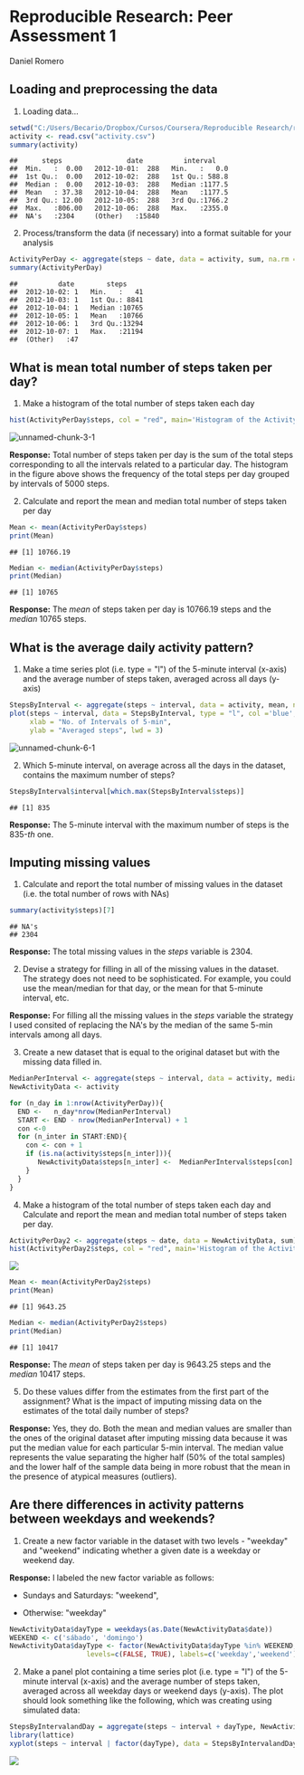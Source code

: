 # Reproducible Research: Peer Assessment 1
Daniel Romero  


## Loading and preprocessing the data

1. Loading data...

```r
setwd("C:/Users/Becario/Dropbox/Cursos/Coursera/Reproducible Research/repdata-data-activity")
activity <- read.csv("activity.csv")
summary(activity)
```

```
##      steps                date          interval     
##  Min.   :  0.00   2012-10-01:  288   Min.   :   0.0  
##  1st Qu.:  0.00   2012-10-02:  288   1st Qu.: 588.8  
##  Median :  0.00   2012-10-03:  288   Median :1177.5  
##  Mean   : 37.38   2012-10-04:  288   Mean   :1177.5  
##  3rd Qu.: 12.00   2012-10-05:  288   3rd Qu.:1766.2  
##  Max.   :806.00   2012-10-06:  288   Max.   :2355.0  
##  NA's   :2304     (Other)   :15840
```
2. Process/transform the data (if necessary) into a format suitable for your analysis


```r
ActivityPerDay <- aggregate(steps ~ date, data = activity, sum, na.rm = TRUE)
summary(ActivityPerDay)
```

```
##          date        steps      
##  2012-10-02: 1   Min.   :   41  
##  2012-10-03: 1   1st Qu.: 8841  
##  2012-10-04: 1   Median :10765  
##  2012-10-05: 1   Mean   :10766  
##  2012-10-06: 1   3rd Qu.:13294  
##  2012-10-07: 1   Max.   :21194  
##  (Other)   :47
```

## What is mean total number of steps taken per day?

1. Make a histogram of the total number of steps taken each day



```r
hist(ActivityPerDay$steps, col = "red", main='Histogram of the Activity per Day')
```

![unnamed-chunk-3-1](https://cloud.githubusercontent.com/assets/13407406/13053429/c2a9b3ca-d404-11e5-8e59-ad2be1712d52.png) 

**Response:** Total number of steps taken per day is the sum of the total steps corresponding to all the intervals related to a particular day. The histogram in the figure  above shows the frequency of the total steps per day grouped by intervals of 5000 steps.

2. Calculate and report the mean and median total number of steps taken per day


```r
Mean <- mean(ActivityPerDay$steps)
print(Mean)
```

```
## [1] 10766.19
```


```r
Median <- median(ActivityPerDay$steps)
print(Median)
```

```
## [1] 10765
```

**Response:** The *mean* of steps taken per day is 10766.19 steps and the *median* 10765 steps.

## What is the average daily activity pattern?

1. Make a time series plot (i.e. type = "l") of the 5-minute interval (x-axis) and the average number of steps taken, averaged across all days (y-axis)


```r
StepsByInterval <- aggregate(steps ~ interval, data = activity, mean, na.rm = TRUE)
plot(steps ~ interval, data = StepsByInterval, type = "l", col ='blue', main=" Averaged number of steps every 5-min intervals", 
     xlab = "No. of Intervals of 5-min",
     ylab = "Averaged steps", lwd = 3)
```

![unnamed-chunk-6-1](https://cloud.githubusercontent.com/assets/13407406/13053431/c2c90bee-d404-11e5-9ad2-9fb1e4c6709d.png) 

2. Which 5-minute interval, on average across all the days in the dataset, contains the maximum number of steps?


```r
StepsByInterval$interval[which.max(StepsByInterval$steps)]
```

```
## [1] 835
```

**Response:** The 5-minute interval with the maximum number of steps is the 835-*th* one.



## Imputing missing values

1. Calculate and report the total number of missing values in the dataset (i.e. the total number of rows with NAs)


```r
summary(activity$steps)[7]
```

```
## NA's 
## 2304
```

**Response:** The total missing values in the *steps* variable  is 2304.

2. Devise a strategy for filling in all of the missing values in the dataset. The strategy does not need to be sophisticated. For example, you could use the mean/median for that day, or the mean for that 5-minute interval, etc.
  
  **Response:** For filling all the missing values in the *steps* variable  the  strategy I used consited of replacing the NA's by the median of the same 5-min intervals among all days. 
  
  
 3. Create a new dataset that is equal to the original dataset but with the missing data filled in.


```r
MedianPerInterval <- aggregate(steps ~ interval, data = activity, median, na.rm = TRUE)
NewActivityData <- activity

for (n_day in 1:nrow(ActivityPerDay)){
  END <-   n_day*nrow(MedianPerInterval)
  START <- END - nrow(MedianPerInterval) + 1
  con <-0
  for (n_inter in START:END){
    con <- con + 1
    if (is.na(activity$steps[n_inter])){
       NewActivityData$steps[n_inter] <-  MedianPerInterval$steps[con]
    }
  }
}
```

4. Make a histogram of the total number of steps taken each day and Calculate and report the mean and median total number of steps taken per day.


```r
ActivityPerDay2 <- aggregate(steps ~ date, data = NewActivityData, sum)
hist(ActivityPerDay2$steps, col = "red", main='Histogram of the Activity per Day')
```

![](PA1_template_files/figure-html/unnamed-chunk-10-1.png) 


```r
Mean <- mean(ActivityPerDay2$steps)
print(Mean)
```

```
## [1] 9643.25
```


```r
Median <- median(ActivityPerDay2$steps)
print(Median)
```

```
## [1] 10417
```

**Response:** The *mean* of steps taken per day is 9643.25 steps and the *median* 10417 steps.

5. Do these values differ from the estimates from the first part of the assignment? What is the impact of imputing missing data on the estimates of the total daily number of steps?

**Response:** Yes, they do. Both the mean and median values are smaller than the ones of the original dataset after imputing missing data because it was put the median value for each particular 5-min interval. The median value represents the value separating the higher half (50% of the total samples) and the lower half of the sample data being in more robust that the mean in the presence of atypical measures (outliers).

## Are there differences in activity patterns between weekdays and weekends?

1. Create a new factor variable in the dataset with two levels - "weekday" and "weekend" indicating whether a given date is a weekday or weekend day.

**Response:** I labeled the new factor variable as follows:

 + Sundays and Saturdays: "weekend",
 
 + Otherwise: "weekday"


```r
NewActivityData$dayType = weekdays(as.Date(NewActivityData$date))
WEEKEND <- c('sábado', 'domingo')
NewActivityData$dayType <- factor(NewActivityData$dayType %in% WEEKEND, 
                   levels=c(FALSE, TRUE), labels=c('weekday','weekend') )
```

2. Make a panel plot containing a time series plot (i.e. type = "l") of the 5-minute interval (x-axis) and the average number of steps taken, averaged across all weekday days or weekend days (y-axis). The plot should look something like the following, which was creating using simulated data:



```r
StepsByIntervalandDay = aggregate(steps ~ interval + dayType, NewActivityData, mean)
library(lattice)
xyplot(steps ~ interval | factor(dayType), data = StepsByIntervalandDay, aspect =1/2,type = "l", col= "red", lwd = 2, xlab= "5-min interval", ylab= "Averaged steps")
```

![](PA1_template_files/figure-html/unnamed-chunk-14-1.png) 
